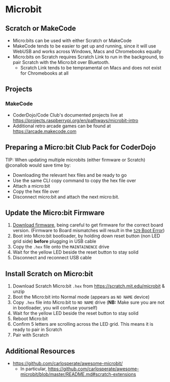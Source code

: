 # Microbit

## Scratch or MakeCode

* Micro:bits can be used with either Scratch or MakeCode
* MakeCode tends to be easier to get up and running, since it will use WebUSB and works across Windows, Macs and Chromebooks equally
* Micro:bits on Scratch requires Scratch Link to run in the background, to pair Scratch with the Micro:bit over Bluetooth.
   * Scratch Link tends to be tempramental on Macs and does not exist for Chromebooks at all

## Projects

### MakeCode

* CoderDojo/Code Club's documented projects live at https://projects.raspberrypi.org/en/pathways/microbit-intro
* Additional retro arcade games can be found at https://arcade.makecode.com

## Preparing a Micro:bit Club Pack for CoderDojo

TIP: When updating multiple microbits (either firmware or Scratch) @conallob would save time by:
   * Downloading the relevant hex files and be ready to go
   * Use the same CLI copy command to copy the hex file over
   * Attach a micro:bit
   * Copy the hex file over
   * Disconnect micro:bit and attach the next micro:bit.

## Update the Micro:bit Firmware

1. [Download firmware](https://microbit.org/get-started/user-guide/firmware/),
   being careful to get firmware for the correct board version. (Firmware to Board mismatches
   will result in the
   [`529` Boot Error](https://support.microbit.org/support/solutions/articles/19000016969-micro-bit-error-codes))
3. Boot into Micro:bit bootloader, by holding down reset button (non LED grid side)
   **before** plugging in USB cable
5. Copy the `.hex` file onto the `MAINTAINENCE` drive
6. Wait for the yellow LED beside the reset button to stay solid
7. Disconnect and reconnect USB cable

## Install Scratch on Micro:bit

1. Download Scratch Micro:bit `.hex` from https://scratch.mit.edu/microbit & unzip
2. Boot the Micro:bit into Normal mode (appears as `NO NAME` device)
3. Copy `.hex` file into Micro:bit to `NO NAME` drive (**NB:** Make sure you are not in bootloader, you will confuse yourself)
4. Wait for the yellow LED beside the reset button to stay solid
5. Reboot Micro:bit
6. Confirm 5 letters are scrolling across the LED grid. This means it is ready to pair in Scratch
7. Pair with Scratch

## Additional Resources

* https://github.com/carlosperate/awesome-microbit/
   * In particular, https://github.com/carlosperate/awesome-microbit/blob/master/README.md#scratch-extensions
